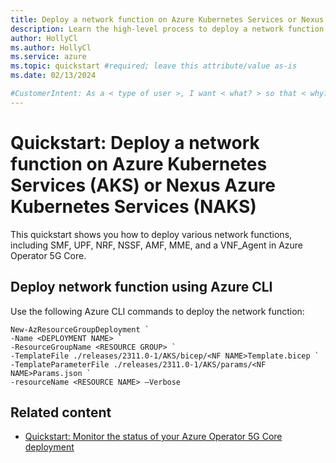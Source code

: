 ```yaml
---
title: Deploy a network function on Azure Kubernetes Services or Nexus Azure Kubernetes Services
description: Learn the high-level process to deploy a network function on Azure Kubernetes services.
author: HollyCl
ms.author: HollyCl
ms.service: azure
ms.topic: quickstart #required; leave this attribute/value as-is
ms.date: 02/13/2024

#CustomerIntent: As a < type of user >, I want < what? > so that < why? >.
---
```


# Quickstart: Deploy a network function on Azure Kubernetes Services (AKS) or Nexus Azure Kubernetes Services (NAKS)

This quickstart shows you how to deploy various network functions, including SMF, UPF, NRF, NSSF, AMF, MME, and a VNF_Agent in Azure Operator 5G Core.

## Deploy network function using Azure CLI

Use the following Azure CLI commands to deploy the network function:

```azurecli
New-AzResourceGroupDeployment `
-Name <DEPLOYMENT NAME> `
-ResourceGroupName <RESOURCE GROUP> `
-TemplateFile ./releases/2311.0-1/AKS/bicep/<NF NAME>Template.bicep `
-TemplateParameterFile ./releases/2311.0-1/AKS/params/<NF NAME>Params.json `
-resourceName <RESOURCE NAME> –Verbose
```

## Related content

- [Quickstart: Monitor the  status of your Azure Operator 5G Core deployment](how-to-monitor-deployment-status.md)